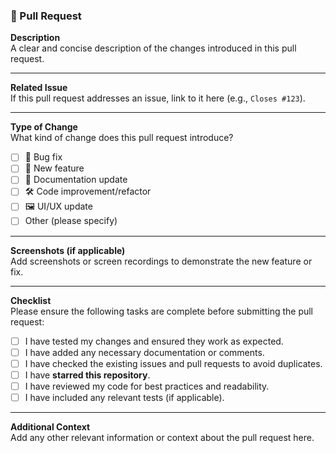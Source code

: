 ### 🚀 Pull Request

**Description**  
A clear and concise description of the changes introduced in this pull request.

---

**Related Issue**  
If this pull request addresses an issue, link to it here (e.g., `Closes #123`).

---

**Type of Change**  
What kind of change does this pull request introduce?  
- [ ] 🐛 Bug fix  
- [ ] 🚀 New feature  
- [ ] 📄 Documentation update  
- [ ] 🛠️ Code improvement/refactor  
- [ ] 🖼️ UI/UX update  
- [ ] Other (please specify)

---

**Screenshots (if applicable)**  
Add screenshots or screen recordings to demonstrate the new feature or fix.

---

**Checklist**  
Please ensure the following tasks are complete before submitting the pull request:  
- [ ] I have tested my changes and ensured they work as expected.  
- [ ] I have added any necessary documentation or comments.  
- [ ] I have checked the existing issues and pull requests to avoid duplicates.  
- [ ] I have **starred this repository**.  
- [ ] I have reviewed my code for best practices and readability.  
- [ ] I have included any relevant tests (if applicable).

---

**Additional Context**  
Add any other relevant information or context about the pull request here.
